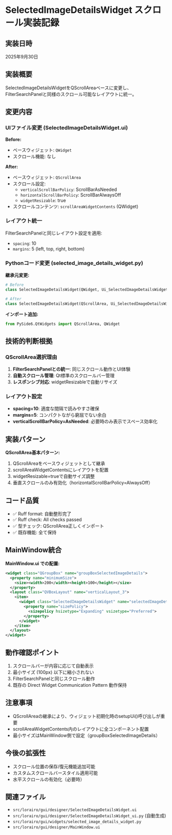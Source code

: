 # SelectedImageDetailsWidget スクロール実装記録

## 実装日時
2025年9月30日

## 実装概要
SelectedImageDetailsWidgetをQScrollAreaベースに変更し、FilterSearchPanelと同様のスクロール可能なレイアウトに統一。

## 変更内容

### UIファイル変更 (SelectedImageDetailsWidget.ui)
**Before:**
- ベースウィジェット: `QWidget`
- スクロール機能: なし

**After:**
- ベースウィジェット: `QScrollArea`
- スクロール設定:
  - `verticalScrollBarPolicy`: ScrollBarAsNeeded
  - `horizontalScrollBarPolicy`: ScrollBarAlwaysOff
  - `widgetResizable`: true
- スクロールコンテンツ: `scrollAreaWidgetContents` (QWidget)

### レイアウト統一
FilterSearchPanelと同じレイアウト設定を適用:
- `spacing`: 10
- `margins`: 5 (left, top, right, bottom)

### Pythonコード変更 (selected_image_details_widget.py)
**継承元変更:**
```python
# Before
class SelectedImageDetailsWidget(QWidget, Ui_SelectedImageDetailsWidget):

# After
class SelectedImageDetailsWidget(QScrollArea, Ui_SelectedImageDetailsWidget):
```

**インポート追加:**
```python
from PySide6.QtWidgets import QScrollArea, QWidget
```

## 技術的判断根拠

### QScrollArea選択理由
1. **FilterSearchPanelとの統一**: 同じスクロール動作とUI体験
2. **自動スクロール管理**: Qt標準のスクロールバー管理
3. **レスポンシブ対応**: widgetResizableで自動リサイズ

### レイアウト設定
- **spacing=10**: 適度な間隔で読みやすさ確保
- **margins=5**: コンパクトながら窮屈でない余白
- **verticalScrollBarPolicy=AsNeeded**: 必要時のみ表示でスペース効率化

## 実装パターン
**QScrollArea基本パターン:**
1. QScrollAreaをベースウィジェットとして継承
2. scrollAreaWidgetContentsにレイアウトを配置
3. widgetResizable=trueで自動サイズ調整
4. 垂直スクロールのみ有効化（horizontalScrollBarPolicy=AlwaysOff）

## コード品質
- ✅ Ruff format: 自動整形完了
- ✅ Ruff check: All checks passed
- ✅ 型チェック: QScrollArea正しくインポート
- ✅ 既存機能: 全て保持

## MainWindow統合
**MainWindow.ui での配置:**
```xml
<widget class="QGroupBox" name="groupBoxSelectedImageDetails">
  <property name="minimumSize">
    <size><width>200</width><height>100</height></size>
  </property>
  <layout class="QVBoxLayout" name="verticalLayout_3">
    <item>
      <widget class="SelectedImageDetailsWidget" name="selectedImageDetailsWidget" native="true">
        <property name="sizePolicy">
          <sizepolicy hsizetype="Expanding" vsizetype="Preferred">
        </property>
      </widget>
    </item>
  </layout>
</widget>
```

## 動作確認ポイント
1. スクロールバーが内容に応じて自動表示
2. 最小サイズ (100px) 以下に縮小されない
3. FilterSearchPanelと同じスクロール動作
4. 既存の Direct Widget Communication Pattern 動作保持

## 注意事項
- QScrollAreaの継承により、ウィジェット初期化時のsetupUi()呼び出しが重要
- scrollAreaWidgetContents内のレイアウトに全コンポーネント配置
- 最小サイズはMainWindow側で設定（groupBoxSelectedImageDetails）

## 今後の拡張性
- スクロール位置の保存/復元機能追加可能
- カスタムスクロールバースタイル適用可能
- 水平スクロールの有効化（必要時）

## 関連ファイル
- `src/lorairo/gui/designer/SelectedImageDetailsWidget.ui`
- `src/lorairo/gui/designer/SelectedImageDetailsWidget_ui.py` (自動生成)
- `src/lorairo/gui/widgets/selected_image_details_widget.py`
- `src/lorairo/gui/designer/MainWindow.ui`